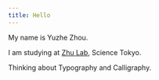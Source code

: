 ```yaml
---
title: Hello
---
```

My name is Yuzhe Zhou.

I am studying at [Zhu Lab](Lab.zhuxinru.com), Science Tokyo.

Thinking about Typography and Calligraphy.
